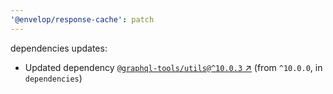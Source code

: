 ```yaml
---
'@envelop/response-cache': patch
---
```


dependencies updates:

- Updated dependency
  [`@graphql-tools/utils@^10.0.3` ↗︎](https://www.npmjs.com/package/@graphql-tools/utils/v/10.0.3)
  (from `^10.0.0`, in `dependencies`)
